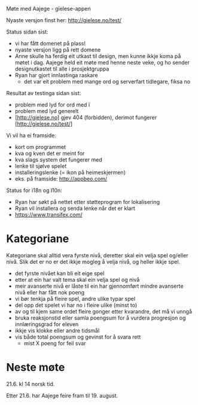 Møte med Aajege - gïelese-appen

Nyaste versjon finst her:
http://gielese.no/test/

Status sidan sist:
* vi har fått domenet på plass!
* nyaste versjon ligg på rett domene
* Anne skulle ha ferdig eit utkast til design, men kunne ikkje koma på møtet i
  dag. Aajege held eit møte med henne neste veke, og ho sender designutkastet
  til alle i prosjektgruppa
* Ryan har gjort innlastinga raskare
    - det var eit problem med mange ord og serverfart tidlegare, fiksa no

Resultat av testinga sidan sist:
* problem med lyd for ord med ï
* problem med lyd generelt
* [http://gielese.no] gjev 404 (forbidden), derimot fungerer
  [http://gielese.no/test/]

Vi vil ha ei framside:
* kort om programmet
* kva og kven det er meint for
* kva slags system det fungerer med
* lenke til sjølve spelet
* installeringslenke (= ikon på heimeskjermen)
* eks. på framside: http://appbeo.com/

Status for i18n og l10n:
* Ryan har søkt på nettet etter støtteprogram for lokalisering
* Ryan vil installera og senda lenke når det er klart
* https://www.transifex.com/

# Kategoriane

Kategoriane skal alltid vera fyrste nivå, deretter skal ein velja spel og/eller
nivå. Slik det er no er det ikkje mogleg å velja nivå, og heller ikkje spel.

* det fyrste nivået kan bli eit eige spel
* etter at ein har valt tema skal ein velja spel og nivå
* meir avanserte nivå er låste til ein har gjennomført mindre avanserte nivå
  eller har fått nok poeng
* vi bør tenkja på fleire spel, andre ulike typar spel
* del opp det spelet vi har no i fleire ulike (minst to)
* av og til kjem same ordet fleire gonger etter kvarandre, det må vi unngå
* bruka reaksjonstid eller samla poengsum for å vurdera progresjon og
  innlæringsgrad for eleven
* ikkje vis klokke eller andre tidsmål
* vis både total poengsum og gevinst for å svara rett
    - mist X poeng for feil svar

# Neste møte

21.6. kl 14 norsk tid.

Etter 21.6. har Aajege feire fram til 19. august.
